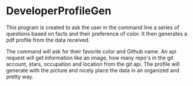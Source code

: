 # DeveloperProfileGen

 This program is created to ask the user in the command line a series of questions based on facts and their preference of color.
It then generates a pdf profile from the data received. 

   The command will ask for their favorite color and Github name. An api request will get information like an image, how many 
 repo's in the git account, stars, occupation and location from the git api. The profile will generate with the picture and nicely 
 place the data in an organized and pretty way.
